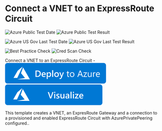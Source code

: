 # Connect a VNET to an ExpressRoute Circuit

![Azure Public Test Date](https://azurequickstartsservice.blob.core.windows.net/badges/301-expressroute-circuit-vnet-connection/PublicLastTestDate.svg)
![Azure Public Test Result](https://azurequickstartsservice.blob.core.windows.net/badges/301-expressroute-circuit-vnet-connection/PublicDeployment.svg)

![Azure US Gov Last Test Date](https://azurequickstartsservice.blob.core.windows.net/badges/301-expressroute-circuit-vnet-connection/FairfaxLastTestDate.svg)
![Azure US Gov Last Test Result](https://azurequickstartsservice.blob.core.windows.net/badges/301-expressroute-circuit-vnet-connection/FairfaxDeployment.svg)

![Best Practice Check](https://azurequickstartsservice.blob.core.windows.net/badges/301-expressroute-circuit-vnet-connection/BestPracticeResult.svg)
![Cred Scan Check](https://azurequickstartsservice.blob.core.windows.net/badges/301-expressroute-circuit-vnet-connection/CredScanResult.svg)

Connect a VNET to an ExpressRoute Circuit - [![Deploy To Azure](https://raw.githubusercontent.com/Azure/azure-quickstart-templates/master/1-CONTRIBUTION-GUIDE/images/deploytoazure.svg?sanitize=true)](https://portal.azure.com/#create/Microsoft.Template/uri/https%3A%2F%2Fraw.githubusercontent.com%2FAzure%2Fazure-quickstart-templates%2Fmaster%2F301-expressroute-circuit-vnet-connection%2Fazuredeploy.json)  [![Visualize](https://raw.githubusercontent.com/Azure/azure-quickstart-templates/master/1-CONTRIBUTION-GUIDE/images/visualizebutton.svg?sanitize=true)](http://armviz.io/#/?load=https%3A%2F%2Fraw.githubusercontent.com%2FAzure%2Fazure-quickstart-templates%2Fmaster%2F301-expressroute-circuit-vnet-connection%2Fazuredeploy.json)

This template creates a VNET, an ExpresRoute Gateway and a connection to a provisioned and enabled ExpressRoute Circuit with AzurePrivatePeering configured..


